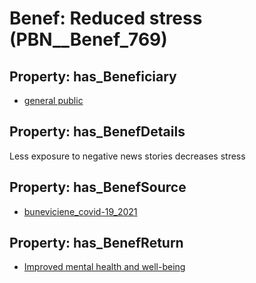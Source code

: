 # Benef: __Reduced stress__ (PBN__Benef_769)

## Property: has_Beneficiary

* [general public](../Stakeholder/PBN__Stakeholder_29)

## Property: has_BenefDetails

Less exposure to negative news stories decreases stress

## Property: has_BenefSource

* [buneviciene_covid-19_2021](../Article/PBN__Article_153)

## Property: has_BenefReturn

* [Improved mental health and well-being](../BenefReturn/PBN__BenefReturn_102)

